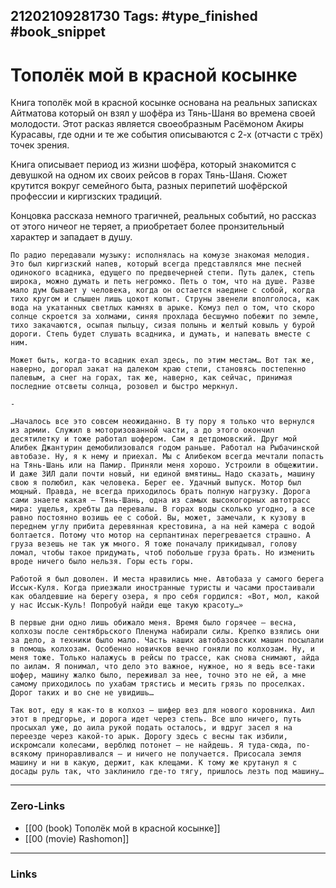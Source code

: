 21202109281730
Tags: #type_finished #book_snippet
---
# Тополёк мой в красной косынке

Книга тополёк мой в красной косынке основана на реальных записках Айтматова который он взял у шофёра из Тянь-Шаня во времена своей молодости. Этот расказ является своеобразным Расёмоном Акиры Курасавы, где одни и те же события описываются с 2-х (отчасти с трёх) точек зрения. 

Книга описывает период из жизни шофёра, который знакомится с девушкой на одном их своих рейсов в горах Тянь-Шаня. Сюжет крутится вокруг семейного быта, разных перипетий шофёрской профессии и киргизских традиций. 

Концовка рассказа немного трагичней, реальных событий, но рассказ от этого ничеог не теряет, а приобретает более пронзительный характер и западает в душу. 

	По радио передавали музыку: исполнялась на комузе знакомая мелодия. Это был киргизский напев, который всегда представлялся мне песней одинокого всадника, едущего по предвечерней степи. Путь далек, степь широка, можно думать и петь негромко. Петь о том, что на душе. Разве мало дум бывает у человека, когда он остается наедине с собой, когда тихо кругом и слышен лишь цокот копыт. Струны звенели вполголоса, как вода на укатанных светлых камнях в арыке. Комуз пел о том, что скоро солнце скроется за холмами, синяя прохлада бесшумно побежит по земле, тихо закачаются, осыпая пыльцу, сизая полынь и желтый ковыль у бурой дороги. Степь будет слушать всадника, и думать, и напевать вместе с ним.

	Может быть, когда-то всадник ехал здесь, по этим местам… Вот так же, наверно, догорал закат на далеком краю степи, становясь постепенно палевым, а снег на горах, так же, наверно, как сейчас, принимая последние отсветы солнца, розовел и быстро меркнул.
	
	-
	
	…Началось все это совсем неожиданно. В ту пору я только что вернулся из армии. Служил в моторизованной части, а до этого окончил десятилетку и тоже работал шофером. Сам я детдомовский. Друг мой Алибек Джантурин демобилизовался годом раньше. Работал на Рыбачинской автобазе. Ну, я к нему и приехал. Мы с Алибеком всегда мечтали попасть на Тянь-Шань или на Памир. Приняли меня хорошо. Устроили в общежитии. И даже ЗИЛ дали почти новый, ни единой вмятины… Надо сказать, машину свою я полюбил, как человека. Берег ее. Удачный выпуск. Мотор был мощный. Правда, не всегда приходилось брать полную нагрузку. Дорога сами знаете какая — Тянь-Шань, одна из самых высокогорных автотрасс мира: ущелья, хребты да перевалы. В горах воды сколько угодно, а все равно постоянно возишь ее с собой. Вы, может, замечали, к кузову в переднем углу прибита деревянная крестовина, а на ней камера с водой болтается. Потому что мотор на серпантинах перегревается страшно. А груза везешь не так уж много. Я тоже поначалу прикидывал, голову ломал, чтобы такое придумать, чтоб побольше груза брать. Но изменить вроде ничего было нельзя. Горы есть горы.

	Работой я был доволен. И места нравились мне. Автобаза у самого берега Иссык-Куля. Когда приезжали иностранные туристы и часами простаивали как обалдевшие на берегу озера, я про себя гордился: «Вот, мол, какой у нас Иссык-Куль! Попробуй найди еще такую красоту…»

	В первые дни одно лишь обижало меня. Время было горячее — весна, колхозы после сентябрьского Пленума набирали силы. Крепко взялись они за дело, а техники было мало. Часть наших автобазовских машин посылали в помощь колхозам. Особенно новичков вечно гоняли по колхозам. Ну, и меня тоже. Только налажусь в рейсы по трассе, как снова снимают, айда по аилам. Я понимал, что дело это важное, нужное, но я ведь все-таки шофер, машину жалко было, переживал за нее, точно это не ей, а мне самому приходилось по ухабам трястись и месить грязь по проселках. Дорог таких и во сне не увидишь…

	Так вот, еду я как-то в колхоз — шифер вез для нового коровника. Аил этот в предгорье, и дорога идет через степь. Все шло ничего, путь просыхал уже, до аила рукой подать осталось, и вдруг засел я на переезде через какой-то арык. Дорогу здесь с весны так избили, искромсали колесами, верблюд потонет — не найдешь. Я туда-сюда, по-всякому приноравливался — и ничего не получается. Присосала земля машину и ни в какую, держит, как клещами. К тому же крутанул я с досады руль так, что заклинило где-то тягу, пришлось лезть под машину…

---
### Zero-Links
- [[00 (book) Тополёк мой в красной косынке]]
- [[00 (movie) Rashomon]]
---
### Links